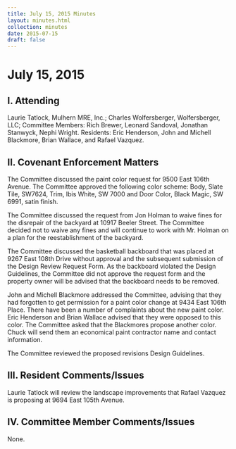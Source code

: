 ```yaml
---
title: July 15, 2015 Minutes
layout: minutes.html
collection: minutes
date: 2015-07-15
draft: false
---
```

# July 15, 2015

## I. Attending
Laurie Tatlock, Mulhern MRE, Inc.; Charles Wolfersberger, Wolfersberger, LLC;  Committee Members: Rich Brewer, Leonard Sandoval, Jonathan Stanwyck, Nephi Wright.  Residents:  Eric Henderson, John and Michell Blackmore, Brian Wallace, and Rafael Vazquez.

## II. Covenant Enforcement Matters
The Committee discussed the paint color request for 9500 East 106th Avenue.  The Committee approved the following color scheme:  Body, Slate Tile, SW7624, Trim, Ibis White, SW 7000 and Door Color, Black Magic, SW 6991, satin finish.  

The Committee discussed the request from Jon Holman to waive fines for the disrepair of the backyard at 10917 Beeler Street.  The Committee decided not to waive any fines and will continue to work with Mr. Holman on a plan for the reestablishment of the backyard.

The Committee discussed the basketball backboard that was placed at 9267 East 108th Drive without approval and the subsequent submission of the Design Review Request Form.  As the backboard violated the Design Guidelines, the Committee did not approve the request form and the property owner will be advised that the backboard needs to be removed.  

John and Michell Blackmore addressed the Committee, advising that they had forgotten to get permission for a paint color change at 9434 East 106th Place.  There have been a number of complaints about the new paint color.  Eric Henderson and Brian Wallace advised that they were opposed to this color.   The Committee asked that the Blackmores propose another color.  Chuck will send them an economical paint contractor name and contact information.

The Committee reviewed the proposed revisions Design Guidelines.

## III. Resident Comments/Issues
Laurie Tatlock will review the landscape improvements that Rafael Vazquez is proposing at 9694 East 105th Avenue.

## IV. Committee Member Comments/Issues
None.

